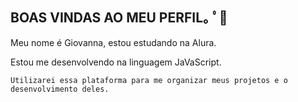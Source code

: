 ## BOAS VINDAS AO MEU PERFIL｡ ﾟ🌸

Meu nome é Giovanna, estou estudando na Alura.

Estou me desenvolvendo na linguagem JaVaScript.

`Utilizarei essa plataforma para me organizar meus projetos e o desenvolvimento deles.`

